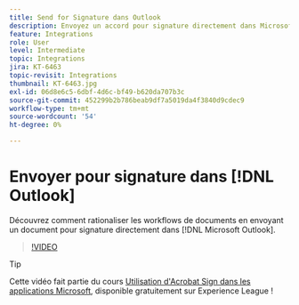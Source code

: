 ```yaml
---
title: Send for Signature dans Outlook
description: Envoyez un accord pour signature directement dans Microsoft Outlook
feature: Integrations
role: User
level: Intermediate
topic: Integrations
jira: KT-6463
topic-revisit: Integrations
thumbnail: KT-6463.jpg
exl-id: 06d8e6c5-6dbf-4d6c-bf49-b620da707b3c
source-git-commit: 452299b2b786beab9df7a5019da4f3840d9cdec9
workflow-type: tm+mt
source-wordcount: '54'
ht-degree: 0%

---
```


# Envoyer pour signature dans [!DNL Outlook]

Découvrez comment rationaliser les workflows de documents en envoyant un document pour signature directement dans [!DNL Microsoft Outlook].

>[!VIDEO](https://video.tv.adobe.com/v/37839?quality=12&learn=on&hidetitle=true)

>[!TIP]
>
>Cette vidéo fait partie du cours [Utilisation d&#39;Acrobat Sign dans les applications Microsoft](https://experienceleague.adobe.com/?recommended=Sign-U-1-2020.2), disponible gratuitement sur Experience League !
